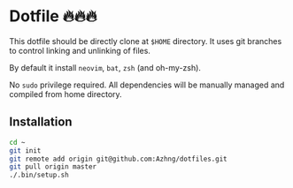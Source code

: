 # Dotfile 🔥🔥🔥

This dotfile should be directly clone at `$HOME` directory. It uses git branches to control linking and unlinking of files.

By default it install `neovim`, `bat`, `zsh` (and oh-my-zsh).

No `sudo` privilege required. All dependencies will be manually managed and compiled from home directory.

## Installation

``` bash
cd ~
git init
git remote add origin git@github.com:Azhng/dotfiles.git
git pull origin master
./.bin/setup.sh
```
